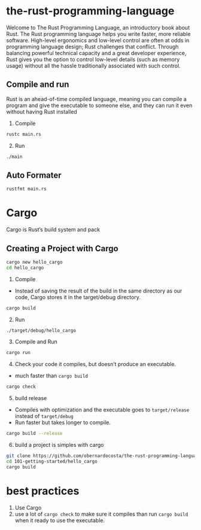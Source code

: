# the-rust-programming-language
Welcome to The Rust Programming Language, an introductory book about Rust. The Rust programming language helps you write faster, more reliable software. High-level ergonomics and low-level control are often at odds in programming language design; Rust challenges that conflict. Through balancing powerful technical capacity and a great developer experience, Rust gives you the option to control low-level details (such as memory usage) without all the hassle traditionally associated with such control.


## Compile and run

Rust is an ahead-of-time compiled language, meaning you can compile a program and give the executable to someone else, and they can run it even without having Rust installed

1. Compile
```bash
rustc main.rs
```
2. Run
```bash
./main
```

## Auto Formater

```bash
rustfmt main.rs
```

# Cargo

Cargo is Rust’s build system and pack

## Creating a Project with Cargo

```bash
cargo new hello_cargo
cd hello_cargo
```

1. Compile

- Instead of saving the result of the build in the same directory as our code, Cargo stores it in the target/debug directory.

```bash
cargo build
```
2. Run
```bash
./target/debug/hello_cargo
```

3. Compile and Run
```bash
cargo run
```

4. Check your code it compiles, but doesn’t produce an executable.

- much faster than `cargo build`

```bash
cargo check
```

5. build release

- Compiles with optimization and the executable goes to `target/release` instead of `target/debug`
- Run faster but takes longer to compile.

```bash
cargo build --release
```

6. build a project is simples with cargo

```bash
git clone https://github.com/obernardocosta/the-rust-programming-language.git
cd 101-getting-started/hello_cargo
cargo build
```

# best practices

1. Use Cargo
2. use a lot of `cargo check` to make sure it compiles than run `cargo build` when it ready to use the executable.
